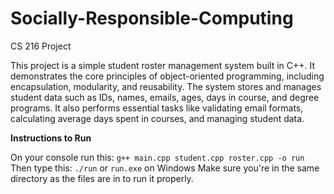 # Socially-Responsible-Computing
CS 216 Project

This project is a simple student roster management system built in C++. It demonstrates the core principles of object-oriented programming, including encapsulation, modularity, and reusability. The system stores and manages student data such as IDs, names, emails, ages, days in course, and degree programs. It also performs essential tasks like validating email formats, calculating average days spent in courses, and managing student data.

**Instructions to Run**

On your console run this:
`g++ main.cpp student.cpp roster.cpp -o run`
Then type this:
`./run` or `run.exe` on Windows
Make sure you're in the same directory as the files are in to run it properly. 
